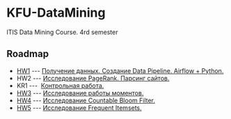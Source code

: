 # KFU-DataMining

ITIS Data Mining Course. 4rd semester

## Roadmap

* [HW1](https://github.com/ShamilNur/KFU-DataMining/tree/main/01.VK%20ITIS%20Parsing) --- [Получение данных. Создание Data Pipeline. Airflow + Python.](https://docs.google.com/document/d/1fdLQF8wYNP7QsWmn_XMUUKtwHVecplRvjyRRro9yyqw/edit)
* HW2 --- [Исследование PageRank. Парсинг сайтов.](https://docs.google.com/document/d/1GSiN4Y8aShI-0R4H5ZmKUm0axDPecKzsiA_JM0vvSEc/edit)
* KR1 --- &nbsp;[Контрольная работа.](https://docs.google.com/document/d/1dSOaC6RyWE-XyyPx5-8bVPSbEKZ6wkcL149NJBTouiI/edit)
* [HW3](https://github.com/ShamilNur/KFU-DataMining/tree/main/03.Investigation%20Moments) --- [Исследование работы моментов.](https://docs.google.com/document/d/1O5U-6k8LHjzqSRWDHJXxOMrfVcxzr2GJ64wuuFMDUS0/edit)
* [HW4](https://github.com/ShamilNur/KFU-DataMining/tree/main/04.Investigation%20CBF) --- [Исследование Countable Bloom Filter.](https://docs.google.com/document/d/1Ia_54ARjB2nq6niGwgiIWfyUZibvVFmMxCdLXL5QV2Q/edit)
* [HW5](https://github.com/ShamilNur/KFU-DataMining/tree/main/05.Frequent%20Itemsets) --- [Исследование Frequent Itemsets.](https://docs.google.com/document/d/1-ciTRnhQfLGXY3UzBPRDuNb6w8Bl3ZfNOLsadQELnNg/edit)
